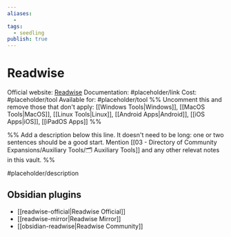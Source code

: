 ```yaml
---
aliases:
  -
tags:
  - seedling
publish: true
---
```


# Readwise

Official website: [Readwise](https://readwise.io/i/ac9)
Documentation: #placeholder/link
Cost: #placeholder/tool
Available for: #placeholder/tool %% Uncomment this and remove those that don't apply: [[Windows Tools|Windows]], [[MacOS Tools|MacOS]], [[Linux Tools|Linux]], [[Android Apps|Android]], [[iOS Apps|iOS]], [[iPadOS Apps]] %%

%% Add a description below this line. It doesn't need to be long: one or two sentences should be a good start. Mention [[03 - Directory of Community Expansions/Auxiliary Tools/🗂️ Auxiliary Tools]] and any other relevat notes in this vault. %%

#placeholder/description

## Obsidian plugins

- [[readwise-official|Readwise Official]]
- [[readwise-mirror|Readwise Mirror]]
- [[obsidian-readwise|Readwise Community]]
